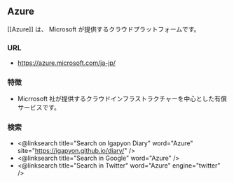 ## Azure

[[Azure]] は、 Microsoft が提供するクラウドプラットフォームです。

### URL

* https://azure.microsoft.com/ja-jp/

### 特徴

* Micrrosoft 社が提供するクラウドインフラストラクチャーを中心とした有償サービスです。

### 検索

* <@linksearch title="Search on Igapyon Diary" word="Azure" site="https://igapyon.github.io/diary/" />
* <@linksearch title="Search in Google" word="Azure" />
* <@linksearch title="Search in Twitter" word="Azure" engine="twitter" />
